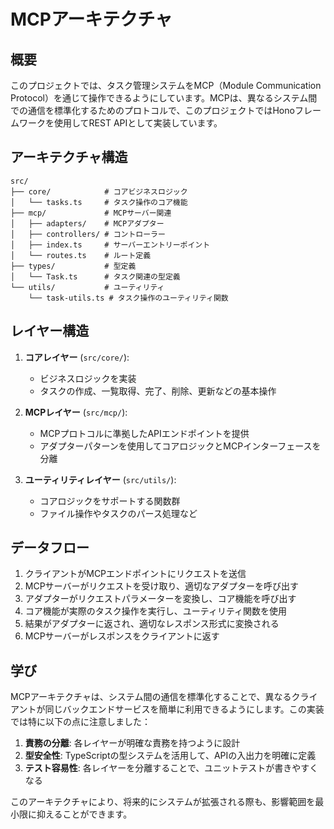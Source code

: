 # MCPアーキテクチャ

## 概要

このプロジェクトでは、タスク管理システムをMCP（Module Communication Protocol）を通じて操作できるようにしています。MCPは、異なるシステム間での通信を標準化するためのプロトコルで、このプロジェクトではHonoフレームワークを使用してREST APIとして実装しています。

## アーキテクチャ構造

```
src/
├── core/            # コアビジネスロジック
│   └── tasks.ts     # タスク操作のコア機能
├── mcp/             # MCPサーバー関連
│   ├── adapters/    # MCPアダプター
│   ├── controllers/ # コントローラー
│   ├── index.ts     # サーバーエントリーポイント
│   └── routes.ts    # ルート定義
├── types/           # 型定義
│   └── Task.ts      # タスク関連の型定義
└── utils/           # ユーティリティ
    └── task-utils.ts # タスク操作のユーティリティ関数
```

## レイヤー構造

1. **コアレイヤー** (`src/core/`):
   - ビジネスロジックを実装
   - タスクの作成、一覧取得、完了、削除、更新などの基本操作

2. **MCPレイヤー** (`src/mcp/`):
   - MCPプロトコルに準拠したAPIエンドポイントを提供
   - アダプターパターンを使用してコアロジックとMCPインターフェースを分離

3. **ユーティリティレイヤー** (`src/utils/`):
   - コアロジックをサポートする関数群
   - ファイル操作やタスクのパース処理など

## データフロー

1. クライアントがMCPエンドポイントにリクエストを送信
2. MCPサーバーがリクエストを受け取り、適切なアダプターを呼び出す
3. アダプターがリクエストパラメーターを変換し、コア機能を呼び出す
4. コア機能が実際のタスク操作を実行し、ユーティリティ関数を使用
5. 結果がアダプターに返され、適切なレスポンス形式に変換される
6. MCPサーバーがレスポンスをクライアントに返す

## 学び

MCPアーキテクチャは、システム間の通信を標準化することで、異なるクライアントが同じバックエンドサービスを簡単に利用できるようにします。この実装では特に以下の点に注意しました：

1. **責務の分離**: 各レイヤーが明確な責務を持つように設計
2. **型安全性**: TypeScriptの型システムを活用して、APIの入出力を明確に定義
3. **テスト容易性**: 各レイヤーを分離することで、ユニットテストが書きやすくなる

このアーキテクチャにより、将来的にシステムが拡張される際も、影響範囲を最小限に抑えることができます。 